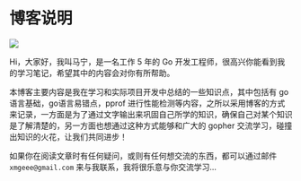 # 博客说明

![](https://cdn.jsdelivr.net/gh/xmge/image@main/gonote/book-111123_gaitubao_774x370.png)

Hi，大家好，我叫马宁，是一名工作 5 年的 Go 开发工程师，很高兴你能看到我的学习笔记，希望其中的内容会对你有所帮助。

本博客主要内容是我在学习和实际项目开发中总结的一些知识点，其中包括有 go语言基础，go语言易错点，pprof 进行性能检测等内容，之所以采用博客的方式来记录，一方面是为了通过文字输出来巩固自己所学的知识，确保自己对某个知识是了解清楚的，另一方面也想通过这种方式能够和广大的 gopher 交流学习，碰撞出知识的火花，让我们共同进步！

如果你在阅读文章时有任何疑问，或则有任何想交流的东西，都可以通过邮件 `xmgeee@gmail.com` 来与我联系，我将很乐意与你交流学习...
